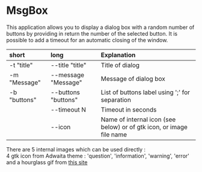 # MsgBox

This application allows you to display a dialog box with a random number of buttons
by providing in return the number of the selected button.
It is possible to add a timeout for an automatic closing of the window.

| short | long |Explanation
|:--- |:---- |:----
| -t "title" | --title "title" | Title of dialog
| -m "Message" | --message "Message" | Message of dialog box
| -b "buttons" | --buttons "buttons" | List of buttons label using ';' for separation
| | --timeout N | Timeout in seconds
| | --icon | Name of internal icon (see below) or of gtk icon, or image file name

There are 5 internal images which can be used directly :\
4 gtk icon from Adwaita theme : 'question', 'information', 'warning', 'error' 
and a hourglass gif from [this site](https://www.gifsanimes.com/cat-sabliers-1261.htm)

